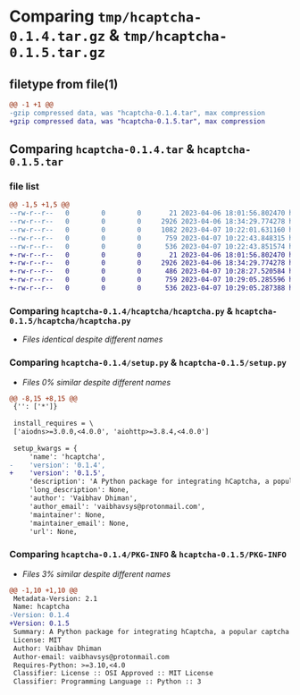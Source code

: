 # Comparing `tmp/hcaptcha-0.1.4.tar.gz` & `tmp/hcaptcha-0.1.5.tar.gz`

## filetype from file(1)

```diff
@@ -1 +1 @@
-gzip compressed data, was "hcaptcha-0.1.4.tar", max compression
+gzip compressed data, was "hcaptcha-0.1.5.tar", max compression
```

## Comparing `hcaptcha-0.1.4.tar` & `hcaptcha-0.1.5.tar`

### file list

```diff
@@ -1,5 +1,5 @@
--rw-r--r--   0        0        0       21 2023-04-06 18:01:56.802470 hcaptcha-0.1.4/hcaptcha/__init__.py
--rw-r--r--   0        0        0     2926 2023-04-06 18:34:29.774278 hcaptcha-0.1.4/hcaptcha/hcaptcha.py
--rw-r--r--   0        0        0     1082 2023-04-07 10:22:01.631160 hcaptcha-0.1.4/pyproject.toml
--rw-r--r--   0        0        0      759 2023-04-07 10:22:43.848315 hcaptcha-0.1.4/setup.py
--rw-r--r--   0        0        0      536 2023-04-07 10:22:43.851574 hcaptcha-0.1.4/PKG-INFO
+-rw-r--r--   0        0        0       21 2023-04-06 18:01:56.802470 hcaptcha-0.1.5/hcaptcha/__init__.py
+-rw-r--r--   0        0        0     2926 2023-04-06 18:34:29.774278 hcaptcha-0.1.5/hcaptcha/hcaptcha.py
+-rw-r--r--   0        0        0      486 2023-04-07 10:28:27.520584 hcaptcha-0.1.5/pyproject.toml
+-rw-r--r--   0        0        0      759 2023-04-07 10:29:05.285596 hcaptcha-0.1.5/setup.py
+-rw-r--r--   0        0        0      536 2023-04-07 10:29:05.287388 hcaptcha-0.1.5/PKG-INFO
```

### Comparing `hcaptcha-0.1.4/hcaptcha/hcaptcha.py` & `hcaptcha-0.1.5/hcaptcha/hcaptcha.py`

 * *Files identical despite different names*

### Comparing `hcaptcha-0.1.4/setup.py` & `hcaptcha-0.1.5/setup.py`

 * *Files 0% similar despite different names*

```diff
@@ -8,15 +8,15 @@
 {'': ['*']}
 
 install_requires = \
 ['aiodns>=3.0.0,<4.0.0', 'aiohttp>=3.8.4,<4.0.0']
 
 setup_kwargs = {
     'name': 'hcaptcha',
-    'version': '0.1.4',
+    'version': '0.1.5',
     'description': 'A Python package for integrating hCaptcha, a popular captcha service, into various applications for enhanced security and user verification.',
     'long_description': None,
     'author': 'Vaibhav Dhiman',
     'author_email': 'vaibhavsys@protonmail.com',
     'maintainer': None,
     'maintainer_email': None,
     'url': None,
```

### Comparing `hcaptcha-0.1.4/PKG-INFO` & `hcaptcha-0.1.5/PKG-INFO`

 * *Files 3% similar despite different names*

```diff
@@ -1,10 +1,10 @@
 Metadata-Version: 2.1
 Name: hcaptcha
-Version: 0.1.4
+Version: 0.1.5
 Summary: A Python package for integrating hCaptcha, a popular captcha service, into various applications for enhanced security and user verification.
 License: MIT
 Author: Vaibhav Dhiman
 Author-email: vaibhavsys@protonmail.com
 Requires-Python: >=3.10,<4.0
 Classifier: License :: OSI Approved :: MIT License
 Classifier: Programming Language :: Python :: 3
```

